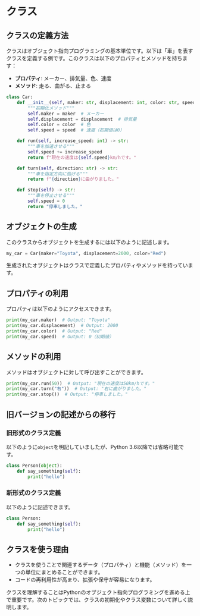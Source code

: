 # クラス

## クラスの定義方法
クラスはオブジェクト指向プログラミングの基本単位です。以下は「車」を表すクラスを定義する例です。このクラスは以下のプロパティとメソッドを持ちます：
- **プロパティ**: メーカー、排気量、色、速度
- **メソッド**: 走る、曲がる、止まる

```python
class Car:
    def __init__(self, maker: str, displacement: int, color: str, speed: int = 0):
        """初期化メソッド"""
        self.maker = maker  # メーカー
        self.displacement = displacement  # 排気量
        self.color = color  # 色
        self.speed = speed  # 速度（初期値は0）

    def run(self, increase_speed: int) -> str:
        """車を加速させる"""
        self.speed += increase_speed
        return f"現在の速度は{self.speed}km/hです。"

    def turn(self, direction: str) -> str:
        """車を指定方向に曲げる"""
        return f"{direction}に曲がりました。"

    def stop(self) -> str:
        """車を停止させる"""
        self.speed = 0
        return "停車しました。"
```

## オブジェクトの生成
このクラスからオブジェクトを生成するには以下のように記述します。

```python
my_car = Car(maker="Toyota", displacement=2000, color="Red")
```

生成されたオブジェクトはクラスで定義したプロパティやメソッドを持っています。

## プロパティの利用
プロパティは以下のようにアクセスできます。

```python
print(my_car.maker)  # Output: "Toyota"
print(my_car.displacement)  # Output: 2000
print(my_car.color)  # Output: "Red"
print(my_car.speed)  # Output: 0（初期値）
```

## メソッドの利用
メソッドはオブジェクトに対して呼び出すことができます。

```python
print(my_car.run(50))  # Output: "現在の速度は50km/hです。"
print(my_car.turn("右"))  # Output: "右に曲がりました。"
print(my_car.stop())  # Output: "停車しました。"
```

## 旧バージョンの記述からの移行
### 旧形式のクラス定義
以下のように`object`を明記していましたが、Python 3.6以降では省略可能です。

```python
class Person(object):
    def say_something(self):
        print("hello")
```

### 新形式のクラス定義
以下のように記述できます。

```python
class Person:
    def say_something(self):
        print("hello")
```

## クラスを使う理由
- クラスを使うことで関連するデータ（プロパティ）と機能（メソッド）を一つの単位にまとめることができます。
- コードの再利用性が高まり、拡張や保守が容易になります。

クラスを理解することはPythonのオブジェクト指向プログラミングを進める上で重要です。次のトピックでは、クラスの初期化やクラス変数について詳しく説明します。


